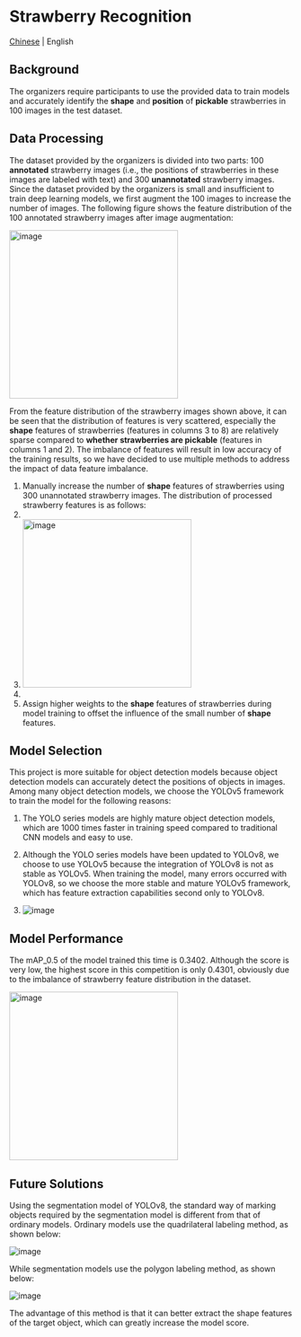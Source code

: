 # Strawberry Recognition
[Chinese](./readme_en) | English
## Background
The organizers require participants to use the provided data to train models and accurately identify the **shape** and **position** of **pickable** strawberries in 100 images in the test dataset.
## Data Processing
The dataset provided by the organizers is divided into two parts: 100 **annotated** strawberry images (i.e., the positions of strawberries in these images are labeled with text) and 300 **unannotated** strawberry images.
Since the dataset provided by the organizers is small and insufficient to train deep learning models, we first augment the 100 images to increase the number of images.
The following figure shows the feature distribution of the 100 annotated strawberry images after image augmentation:

<img src="https://github.com/Fent1/object-detection/assets/43925272/0e182a90-a3a9-4cc6-a8c7-4e6a7581fc5e" alt="image" width="300" height="auto">

From the feature distribution of the strawberry images shown above, it can be seen that the distribution of features is very scattered, especially the **shape** features of strawberries (features in columns 3 to 8) are relatively sparse compared to **whether strawberries are pickable** (features in columns 1 and 2). The imbalance of features will result in low accuracy of the training results, so we have decided to use multiple methods to address the impact of data feature imbalance.

1. Manually increase the number of **shape** features of strawberries using 300 unannotated strawberry images. The distribution of processed strawberry features is as follows:
2. 
3. <img src="https://github.com/Fent1/object-detection/assets/43925272/32ac445a-5cb3-4f51-a0d2-a19867ecc27a" alt="image" width="300" height="auto">
4.
5. Assign higher weights to the **shape** features of strawberries during model training to offset the influence of the small number of **shape** features.

## Model Selection
This project is more suitable for object detection models because object detection models can accurately detect the positions of objects in images. Among many object detection models, we choose the YOLOv5 framework to train the model for the following reasons:

1. The YOLO series models are highly mature object detection models, which are 1000 times faster in training speed compared to traditional CNN models and easy to use.
2. Although the YOLO series models have been updated to YOLOv8, we choose to use YOLOv5 because the integration of YOLOv8 is not as stable as YOLOv5. When training the model, many errors occurred with YOLOv8, so we choose the more stable and mature YOLOv5 framework, which has feature extraction capabilities second only to YOLOv8.

3. ![image](https://github.com/Fent1/object-detection/assets/43925272/4d902c71-c8c7-41e4-969b-9a5a9ce03112)

## Model Performance
The mAP_0.5 of the model trained this time is 0.3402. Although the score is very low, the highest score in this competition is only 0.4301, obviously due to the imbalance of strawberry feature distribution in the dataset.

<img src="https://github.com/Fent1/object-detection/assets/43925272/96f23991-a557-490e-8cfd-2c7f04acb2d5" alt="image" width="300" height="auto">

## Future Solutions
Using the segmentation model of YOLOv8, the standard way of marking objects required by the segmentation model is different from that of ordinary models. Ordinary models use the quadrilateral labeling method, as shown below:

![image](https://github.com/Fent1/object-detection/assets/43925272/478aa519-44f0-41d9-ac3a-f5c8fedbe87a)

While segmentation models use the polygon labeling method, as shown below:

![image](https://github.com/Fent1/object-detection/assets/43925272/f60be82d-553a-435d-8571-710d37c14bfe)

The advantage of this method is that it can better extract the shape features of the target object, which can greatly increase the model score.
